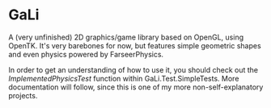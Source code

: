 # GaLi
 A (very unfinished) 2D graphics/game library based on OpenGL, using OpenTK. It's very barebones for now, but features simple geometric shapes and even physics powered by FarseerPhysics.
 
In order to get an understanding of how to use it, you should check out the *ImplementedPhysicsTest* function within GaLi.Test.SimpleTests.
More documentation will follow, since this is one of my more non-self-explanatory projects.